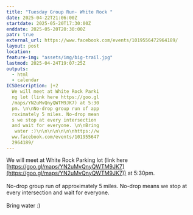 ```yaml
---
title: "Tuesday Group Run- White Rock "
date: 2025-04-22T21:06:00Z
startdate: 2025-05-20T17:30:00Z
enddate: 2025-05-20T20:30:00Z
patr: true
external_url: https://www.facebook.com/events/1019556472964189/
layout: post
location: 
feature-img: "assets/img/big-trail.jpg"
lastmod: 2025-04-24T19:07:25Z
outputs:
  - html
  - calendar
ICSDescription: |+2
  We will meet at White Rock Parki  ng lot (link here https://goo.gl  /maps/YN2uMvQnyQWTM9JK7) at 5:30  pm. \n\nNo-drop group run of app  roximately 5 miles. No-drop mean  s we stop at every intersection   and wait for everyone. \n\nBring   water :)\n\n\n\n\n\n\nhttps://w  ww.facebook.com/events/101955647  2964189/
---
```


We will meet at White Rock Parking lot (link here [https://goo.gl/maps/YN2uMvQnyQWTM9JK7](https://goo.gl/maps/YN2uMvQnyQWTM9JK7)) at 5&#58;30pm. <br>
  <br>
  No-drop group run of approximately 5 miles. No-drop means we stop at every intersection and wait for everyone. <br>
  <br>
  Bring water &#58;)<br>
  <br>
  <br>
  <br>
  <br>
  <br>
  <br>
  
